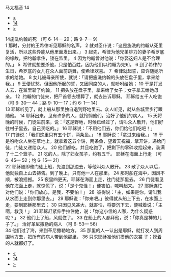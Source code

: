 ﻿





 马太福音 14




* [<](bible/MAT13.md)
* [14](bible/MAT.md)
* [>](bible/MAT15.md)



 
14施洗约翰的死 （可
6·
14—
29；路
9·
7—
9）  
1 那时，分封的王希律听见耶稣的名声， 
2 就对臣仆说：「这是施洗的约翰从死里复活，所以这些异能从他里面发出来。」 
3 起先，希律为他兄弟腓力的妻子希罗底的缘故，把约翰拿住，锁在监里。 
4 因为约翰曾对他说：「你娶这妇人是不合理的。」 
5  希律就想要杀他，只是怕百姓，因为他们以约翰为先知。 
6 到了希律的生日，希罗底的女儿在众人面前跳舞，使希律欢喜。 
7  希律就起誓，应许随她所求的给她。 
8 女儿被母亲所使，就说：「请把施洗约翰的头放在盘子里，拿来给我。」 
9 王便忧愁，但因他所起的誓，又因同席的人，就吩咐给她； 
10 于是打发人去，在监里斩了约翰， 
11 把头放在盘子里，拿来给了女子；女子拿去给她母亲。 
12  约翰的门徒来，把尸首领去埋葬了，就去告诉耶稣。 耶稣给五千人吃饱 （可
6·
30—
44；路
9·
10—
17；约
6·
1—
14）  
13 耶稣听见了，就上船从那里独自退到野地里去。众人听见，就从各城里步行跟随他。 
14 耶稣出来，见有许多的人，就怜悯他们，治好了他们的病人。 
15 天将晚的时候，门徒进前来，说：「这是野地，时候已经过了，请叫众人散开，他们好往村子里去，自己买吃的。」 
16 耶稣说：「不用他们去，你们给他们吃吧！」 
17 门徒说：「我们这里只有五个饼，两条鱼。」 
18 耶稣说：「拿过来给我。」 
19 于是吩咐众人坐在草地上，就拿着这五个饼，两条鱼，望着天祝福，擘开饼，递给门徒，门徒又递给众人。 
20 他们都吃，并且吃饱了，把剩下的零碎收拾起来，装满了十二个篮子。 
21 吃的人，除了妇女孩子，约有五千。 耶稣在海面上行走 （可
6·
45—
52；约
6·
15—
21）  
22 耶稣随即催门徒上船，先渡到那边去，等他叫众人散开。 
23 散了众人以后，他就独自上山去祷告。到了晚上，只有他一人在那里。 
24 那时船在海中，因风不顺，被浪摇撼。 
25 夜里四更天，耶稣在海面上走，往门徒那里去。 
26 门徒看见他在海面上走，就惊慌了，说：「是个鬼怪！」便害怕，喊叫起来。 
27 耶稣连忙对他们说：「你们放心，是我，不要怕！」 
28  彼得说：「主，如果是你，请叫我从水面上走到你那里去。」 
29 耶稣说：「你来吧。」彼得就从船上下去，在水面上走，要到耶稣那里去； 
30 只因见风甚大，就害怕，将要沉下去，便喊着说：「主啊，救我！」 
31 耶稣赶紧伸手拉住他，说：「你这小信的人哪，为什么疑惑呢？」 
32 他们上了船，风就住了。 
33 在船上的人都拜他，说：「你真是神的儿子了。」 治好革尼撒勒的病人 （可
6·
53—
56）  
34 他们过了海，来到革尼撒勒地方。 
35 那里的人一认出是耶稣，就打发人到周围地方去，把所有的病人带到他那里， 
36 只求耶稣准他们摸他的衣裳 子；摸着的人就都好了。 
* [<](bible/MAT13.md)
* [14](bible/MAT.md)
* [>](bible/MAT15.md)





---









